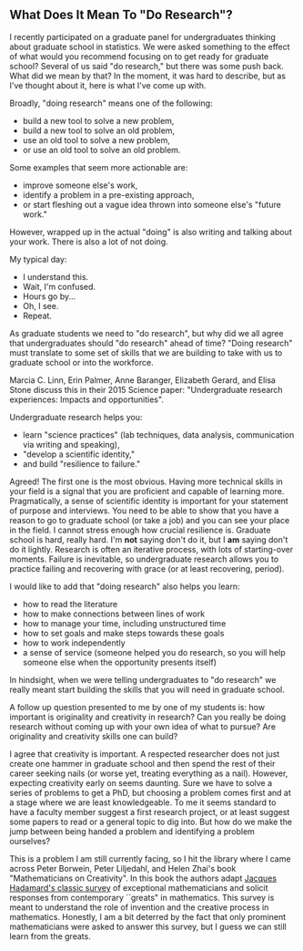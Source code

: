 
## What Does It Mean To "Do Research"?


I recently participated on a graduate panel for undergraduates thinking about graduate school in statistics. We were asked something to the effect of what would you recommend focusing on to get ready for graduate school? Several of us said "do research," but there was some push back. What did we mean by that? In the moment, it was hard to describe, but as I've thought about it, here is what I've come up with.

Broadly, "doing research" means one of the following:

- build a new tool to solve a new problem,
- build a new tool to solve an old problem, 
- use an old tool to solve a new problem,
- or use an old tool to solve an old problem.

Some examples that seem more actionable are:

- improve someone else's work,
- identify a problem in a pre-existing approach,
- or start fleshing out a vague idea thrown into someone else's "future work." 

However, wrapped up in the actual "doing" is also writing and talking about your work. There is also a lot of not doing. 

My typical day:

- I understand this.
- Wait, I'm confused.
- Hours go by...
- Oh, I see.
- Repeat.

As graduate students we need to "do research", but why did we all agree that undergraduates should "do research" ahead of time? "Doing research" must translate to some set of skills that we are building to take with us to graduate school or into the workforce. 


Marcia C. Linn, Erin Palmer, Anne Baranger, Elizabeth Gerard, and Elisa Stone discuss this in their 2015 Science paper: "Undergraduate research experiences: Impacts and opportunities".

Undergraduate research helps you:

- learn "science practices" (lab techniques, data analysis, communication via writing and speaking),
- "develop a scientific identity,"
- and build "resilience to failure."

Agreed! The first one is the most obvious. Having more technical skills in your field is a signal that you are proficient and capable of learning more. Pragmatically, a sense of scientific identity is important for your statement of purpose and interviews. You need to be able to show that you have a reason to go to graduate school (or take a job) and you can see your place in the field. I cannot stress enough how crucial resilience is. Graduate school is hard, really hard. I'm **not** saying don't do it, but I **am** saying don't do it lightly. Research is often an iterative process, with lots of starting-over moments. Failure is inevitable, so undergraduate research allows you to practice failing and recovering with grace (or at least recovering, period).

I would like to add that "doing research" also helps you learn:

- how to read the literature
- how to make connections between lines of work
- how to manage your time, including unstructured time
- how to set goals and make steps towards these goals
- how to work independently
- a sense of service (someone helped you do research, so you will help someone else when the opportunity presents itself)

In hindsight, when we were telling undergraduates to "do research" we really meant start building the skills that you will need in graduate school.

A follow up question presented to me by one of my students is: how important is originality and creativity in research? Can you really be doing research without coming up with your own idea of what to pursue? Are originality and creativity skills one can build?

I agree that creativity is important. A respected researcher does not just create one hammer in graduate school and then spend the rest of their career seeking nails (or worse yet, treating everything as a nail). However, expecting creativity early on seems daunting. Sure we have to solve a series of problems to get a PhD, but choosing a problem comes first and at a stage where we are least knowledgeable. To me it seems standard to have a faculty member suggest a first research project, or at least suggest some papers to read or a general topic to dig into. But how do we make the jump between being handed a problem and identifying a problem ourselves?

This is a problem I am still currently facing, so I hit the library where I came across Peter Borwein, Peter Liljedahl, and Helen Zhai's book "Mathematicians on Creativity". In this book the authors adapt [Jacques Hadamard's classic survey](https://www.amazon.com/Psychology-Invention-Mathematical-Field/dp/0486201074) of exceptional mathematicians and solicit responses from contemporary ``greats" in mathematics. This survey is meant to understand the role of invention and the creative process in mathematics. Honestly, I am a bit deterred by the fact that only prominent mathematicians were asked to answer this survey, but I guess we can still learn from the greats.


